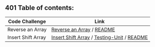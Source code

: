 ## 401 Table of contents:


|Code Challenge | Link |
|---------------|------|
|Reverse an Array| [Reverse an Array](javascript/code-challenges/array-reverse/array-reverse.js)  / [README](javascript/code-challenges/array-reverse/readme.md)|
|Insert Shift Array| [Insert Shift Array](javascript/code-challenges/array-shift/array-shift.js)  /  [Testing-Unit](javascript/code-challenges/array-shift/test/array-shift.test.js)  / [README](javascript/code-challenges/array-shift/readme.md)|
  
